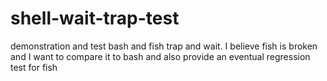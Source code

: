 # shell-wait-trap-test
demonstration and test bash and fish trap and wait.  I believe fish is broken and I want to compare it to bash and also provide an eventual regression test for fish
